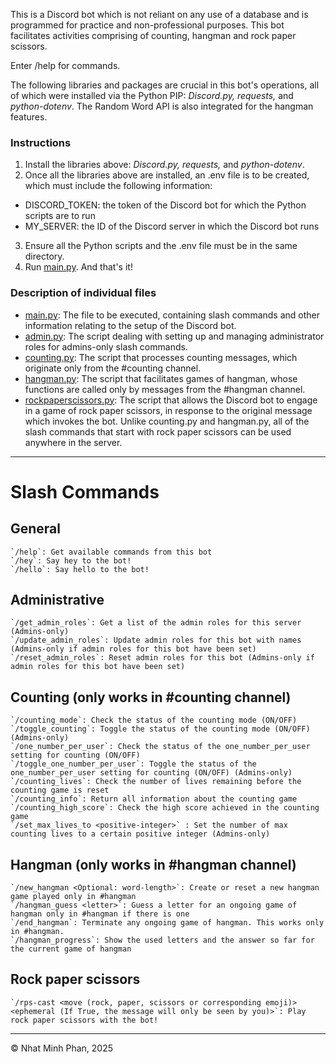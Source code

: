 This is a Discord bot which is not reliant on any use of a database and is programmed for practice and non-professional purposes.
This bot facilitates activities comprising of counting, hangman and rock paper scissors.

Enter /help for commands.

The following libraries and packages are crucial in this bot's operations, all of which were installed via the Python PIP:
_Discord.py, requests,_ and _python-dotenv_. The Random Word API is also integrated for the hangman features.

### Instructions
1. Install the libraries above: _Discord.py, requests,_ and _python-dotenv_.
2. Once all the libraries above are installed, an .env file is to be created, which must include the following information:
- DISCORD_TOKEN: the token of the Discord bot for which the Python scripts are to run
- MY_SERVER: the ID of the Discord server in which the Discord bot runs
3. Ensure all the Python scripts and the .env file must be in the same directory.
4. Run [main.py](https://github.com/NhatMinhPhan/Discord_Bot_for_Recreation/blob/db637f08f70c37aaed770f3d2eb3de232d29d254/main.py). And that's it!

### Description of individual files
- [main.py](https://github.com/NhatMinhPhan/Discord_Bot_for_Recreation/blob/db637f08f70c37aaed770f3d2eb3de232d29d254/main.py): The file to be executed, containing slash commands and other information relating to the setup of the Discord bot.
- [admin.py](https://github.com/NhatMinhPhan/Discord_Bot_for_Recreation/blob/db637f08f70c37aaed770f3d2eb3de232d29d254/admin.py): The script dealing with setting up and managing administrator roles for admins-only slash commands.
- [counting.py](https://github.com/NhatMinhPhan/Discord_Bot_for_Recreation/blob/db637f08f70c37aaed770f3d2eb3de232d29d254/counting.py): The script that processes counting messages, which originate only from the #counting channel.
- [hangman.py](https://github.com/NhatMinhPhan/Discord_Bot_for_Recreation/blob/db637f08f70c37aaed770f3d2eb3de232d29d254/hangman.py): The script that facilitates games of hangman, whose functions are called only by messages from the #hangman channel.
- [rockpaperscissors.py](https://github.com/NhatMinhPhan/Discord_Bot_for_Recreation/blob/db637f08f70c37aaed770f3d2eb3de232d29d254/rockpaperscissors.py): The script that allows the Discord bot to engage in a game of rock paper scissors, in response to the original message which invokes the bot. Unlike counting.py and hangman.py, all of the slash commands that start with rock paper scissors can be used anywhere in the server.

__________________________________________________________________________________________
# Slash Commands
## General
    `/help`: Get available commands from this bot
    `/hey`: Say hey to the bot!
    `/hello`: Say hello to the bot!
    
## Administrative
    `/get_admin_roles`: Get a list of the admin roles for this server (Admins-only)
    `/update_admin_roles`: Update admin roles for this bot with names (Admins-only if admin roles for this bot have been set)
    `/reset_admin_roles`: Reset admin roles for this bot (Admins-only if admin roles for this bot have been set)
    
## Counting (only works in #counting channel)
    `/counting_mode`: Check the status of the counting mode (ON/OFF)
    `/toggle_counting`: Toggle the status of the counting mode (ON/OFF) (Admins-only)
    `/one_number_per_user`: Check the status of the one_number_per_user setting for counting (ON/OFF)
    `/toggle_one_number_per_user`: Toggle the status of the one_number_per_user setting for counting (ON/OFF) (Admins-only)
    `/counting_lives`: Check the number of lives remaining before the counting game is reset
    `/counting_info`: Return all information about the counting game
    `/counting_high_score`: Check the high score achieved in the counting game
    `/set_max_lives_to <positive-integer>` : Set the number of max counting lives to a certain positive integer (Admins-only)
    
## Hangman (only works in #hangman channel)
    `/new_hangman <Optional: word-length>`: Create or reset a new hangman game played only in #hangman
    `/hangman_guess <letter>`: Guess a letter for an ongoing game of hangman only in #hangman if there is one
    `/end_hangman`: Terminate any ongoing game of hangman. This works only in #hangman.
    `/hangman_progress`: Show the used letters and the answer so far for the current game of hangman
    
## Rock paper scissors
    `/rps-cast <move (rock, paper, scissors or corresponding emoji)> <ephemeral (If True, the message will only be seen by you)>`: Play rock paper scissors with the bot!
__________________________________________________________________________________________
© Nhat Minh Phan, 2025
